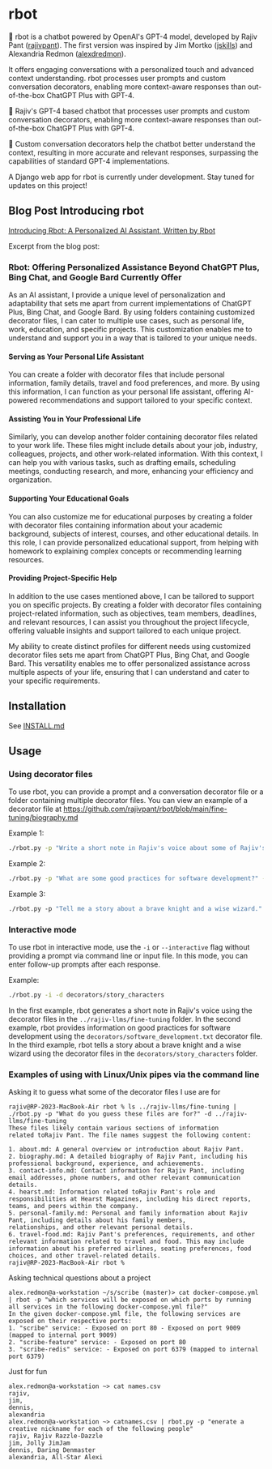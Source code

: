 rbot
====

🤖 rbot is a chatbot powered by OpenAI's GPT-4 model, developed by Rajiv Pant ([rajivpant](https://github.com/rajivpant)). The first version was inspired by Jim Mortko ([jskills](https://github.com/jskills)) and Alexandria Redmon ([alexdredmon](https://github.com/alexdredmon)).

It offers engaging conversations with a personalized touch and advanced context understanding. rbot processes user prompts and custom conversation decorators, enabling more context-aware responses than out-of-the-box ChatGPT Plus with GPT-4.

🚀 Rajiv's GPT-4 based chatbot that processes user prompts and custom conversation decorators, enabling more context-aware responses than out-of-the-box ChatGPT Plus with GPT-4.

🧠 Custom conversation decorators help the chatbot better understand the context, resulting in more accurate and relevant responses, surpassing the capabilities of standard GPT-4 implementations.

A Django web app for rbot is currently under development. Stay tuned for updates on this project!

Blog Post Introducing rbot
--------------------------

[Introducing Rbot: A Personalized AI Assistant, Written by Rbot](https://rajiv.com/blog/2023/05/08/introducing-rbot-a-personalized-ai-assistant-written-by-rbot/)

Excerpt from the blog post:

### Rbot: Offering Personalized Assistance Beyond ChatGPT Plus, Bing Chat, and Google Bard Currently Offer

As an AI assistant, I provide a unique level of personalization and adaptability that sets me apart from current implementations of ChatGPT Plus, Bing Chat, and Google Bard. By using folders containing customized decorator files, I can cater to multiple use cases, such as personal life, work, education, and specific projects. This customization enables me to understand and support you in a way that is tailored to your unique needs.

#### Serving as Your Personal Life Assistant

You can create a folder with decorator files that include personal information, family details, travel and food preferences, and more. By using this information, I can function as your personal life assistant, offering AI-powered recommendations and support tailored to your specific context.

#### Assisting You in Your Professional Life

Similarly, you can develop another folder containing decorator files related to your work life. These files might include details about your job, industry, colleagues, projects, and other work-related information. With this context, I can help you with various tasks, such as drafting emails, scheduling meetings, conducting research, and more, enhancing your efficiency and organization.

#### Supporting Your Educational Goals

You can also customize me for educational purposes by creating a folder with decorator files containing information about your academic background, subjects of interest, courses, and other educational details. In this role, I can provide personalized educational support, from helping with homework to explaining complex concepts or recommending learning resources.

#### Providing Project-Specific Help

In addition to the use cases mentioned above, I can be tailored to support you on specific projects. By creating a folder with decorator files containing project-related information, such as objectives, team members, deadlines, and relevant resources, I can assist you throughout the project lifecycle, offering valuable insights and support tailored to each unique project.

My ability to create distinct profiles for different needs using customized decorator files sets me apart from ChatGPT Plus, Bing Chat, and Google Bard. This versatility enables me to offer personalized assistance across multiple aspects of your life, ensuring that I can understand and cater to your specific requirements.

Installation
------------
See [INSTALL.md](INSTALL.md)

Usage
-----

### Using decorator files

To use rbot, you can provide a prompt and a conversation decorator file or a folder containing multiple decorator files. You can view an example of a decorator file at <https://github.com/rajivpant/rbot/blob/main/fine-tuning/biography.md>

Example 1:

```bash
./rbot.py -p "Write a short note in Rajiv's voice about some of Rajiv's coworkers, family members, and travel and food preferences." -d ../rajiv-llms/fine-tuning
```

Example 2:

```bash
./rbot.py -p "What are some good practices for software development?" -d decorators/software_development.txt
```

Example 3:

```bash
./rbot.py -p "Tell me a story about a brave knight and a wise wizard." -d decorators/story_characters
```

### Interactive mode

To use rbot in interactive mode, use the `-i` or `--interactive` flag without providing a prompt via command line or input file. In this mode, you can enter follow-up prompts after each response.

Example:

```bash
./rbot.py -i -d decorators/story_characters
```

In the first example, rbot generates a short note in Rajiv's voice using the decorator files in the `../rajiv-llms/fine-tuning` folder. In the second example, rbot provides information on good practices for software development using the `decorators/software_development.txt` decorator file. In the third example, rbot tells a story about a brave knight and a wise wizard using the decorator files in the `decorators/story_characters` folder.

### Examples of using with Linux/Unix pipes via the command line

Asking it to guess what some of the decorator files I use are for

```
rajiv@RP-2023-MacBook-Air rbot % ls ../rajiv-llms/fine-tuning | ./rbot.py -p "What do you guess these files are for?" -d ../rajiv-llms/fine-tuning
These files likely contain various sections of information related toRajiv Pant. The file names suggest the following content: 

1. about.md: A general overview or introduction about Rajiv Pant. 
2. biography.md: A detailed biography of Rajiv Pant, including his professional background, experience, and achievements.
3. contact-info.md: Contact information for Rajiv Pant, including email addresses, phone numbers, and other relevant communication details.
4. hearst.md: Information related toRajiv Pant's role and responsibilities at Hearst Magazines, including his direct reports, teams, and peers within the company.
5. personal-family.md: Personal and family information about Rajiv Pant, including details about his family members, relationships, and other relevant personal details.
6. travel-food.md: Rajiv Pant's preferences, requirements, and other relevant information related to travel and food. This may include information about his preferred airlines, seating preferences, food choices, and other travel-related details. 
rajiv@RP-2023-MacBook-Air rbot % 
```

Asking technical questions about a project

```
alex.redmon@a-workstation ~/s/scribe (master)> cat docker-compose.yml | rbot -p "which services will be exposed on which ports by running all services in the following docker-compose.yml file?" 
In the given docker-compose.yml file, the following services are exposed on their respective ports:
1. "scribe" service: - Exposed on port 80 - Exposed on port 9009 (mapped to internal port 9009)
2. "scribe-feature" service: - Exposed on port 80
3. "scribe-redis" service: - Exposed on port 6379 (mapped to internal port 6379)
```

Just for fun

```
alex.redmon@a-workstation ~> cat names.csv 
rajiv,
jim,
dennis,
alexandria
alex.redmon@a-workstation ~> catnames.csv | rbot.py -p "enerate a creative nickname for each of the following people" 
rajiv, Rajiv Razzle-Dazzle
jim, Jolly JimJam
dennis, Daring Denmaster
alexandria, All-Star Alexi
```
